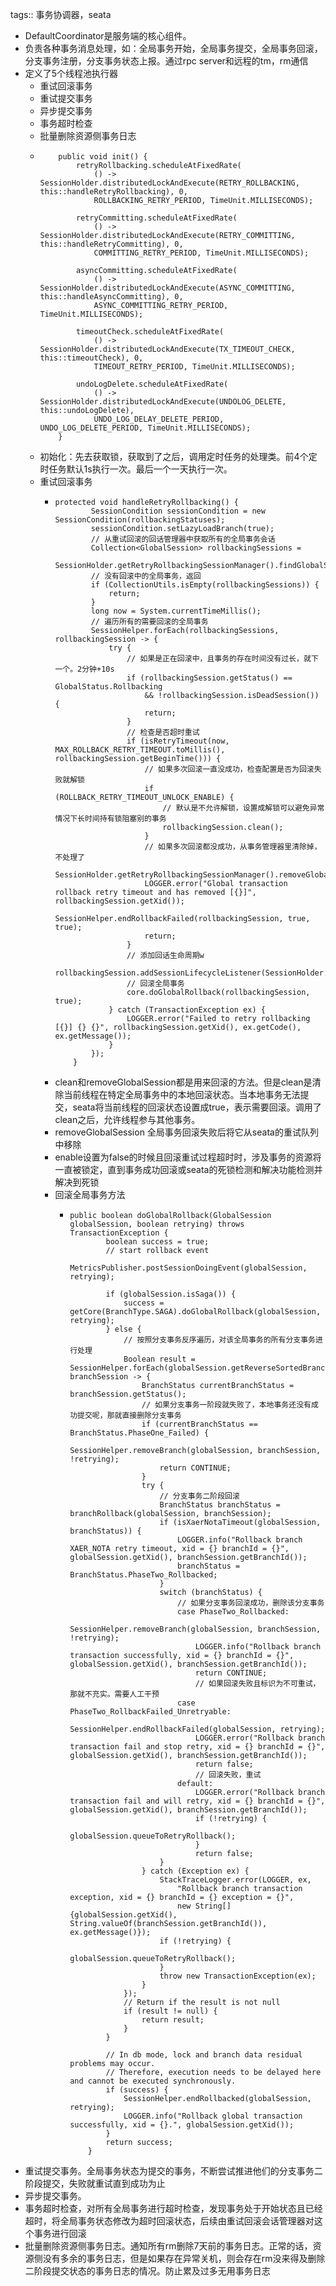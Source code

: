 tags:: 事务协调器，seata

- DefaultCoordinator是服务端的核心组件。
- 负责各种事务消息处理，如：全局事务开始，全局事务提交，全局事务回滚，分支事务注册，分支事务状态上报。通过rpc server和远程的tm，rm通信
- 定义了5个线程池执行器
	- 重试回滚事务
	- 重试提交事务
	- 异步提交事务
	- 事务超时检查
	- 批量删除资源侧事务日志
	- ```
	      public void init() {
	          retryRollbacking.scheduleAtFixedRate(
	              () -> SessionHolder.distributedLockAndExecute(RETRY_ROLLBACKING, this::handleRetryRollbacking), 0,
	              ROLLBACKING_RETRY_PERIOD, TimeUnit.MILLISECONDS);
	  
	          retryCommitting.scheduleAtFixedRate(
	              () -> SessionHolder.distributedLockAndExecute(RETRY_COMMITTING, this::handleRetryCommitting), 0,
	              COMMITTING_RETRY_PERIOD, TimeUnit.MILLISECONDS);
	  
	          asyncCommitting.scheduleAtFixedRate(
	              () -> SessionHolder.distributedLockAndExecute(ASYNC_COMMITTING, this::handleAsyncCommitting), 0,
	              ASYNC_COMMITTING_RETRY_PERIOD, TimeUnit.MILLISECONDS);
	  
	          timeoutCheck.scheduleAtFixedRate(
	              () -> SessionHolder.distributedLockAndExecute(TX_TIMEOUT_CHECK, this::timeoutCheck), 0,
	              TIMEOUT_RETRY_PERIOD, TimeUnit.MILLISECONDS);
	  
	          undoLogDelete.scheduleAtFixedRate(
	              () -> SessionHolder.distributedLockAndExecute(UNDOLOG_DELETE, this::undoLogDelete),
	              UNDO_LOG_DELAY_DELETE_PERIOD, UNDO_LOG_DELETE_PERIOD, TimeUnit.MILLISECONDS);
	      }
	  ```
	- 初始化：先去获取锁，获取到了之后，调用定时任务的处理类。前4个定时任务默认1s执行一次。最后一个一天执行一次。
	- 重试回滚事务
		- ```
		  protected void handleRetryRollbacking() {
		          SessionCondition sessionCondition = new SessionCondition(rollbackingStatuses);
		          sessionCondition.setLazyLoadBranch(true);
		          // 从重试回滚的回话管理器中获取所有的全局事务会话
		          Collection<GlobalSession> rollbackingSessions =
		              SessionHolder.getRetryRollbackingSessionManager().findGlobalSessions(sessionCondition);
		          // 没有回滚中的全局事务，返回
		          if (CollectionUtils.isEmpty(rollbackingSessions)) {
		              return;
		          }
		          long now = System.currentTimeMillis();
		          // 遍历所有的需要回滚的全局事务
		          SessionHelper.forEach(rollbackingSessions, rollbackingSession -> {
		              try {
		                  // 如果是正在回滚中，且事务的存在时间没有过长，就下一个。2分钟+10s
		                  if (rollbackingSession.getStatus() == GlobalStatus.Rollbacking
		                      && !rollbackingSession.isDeadSession()) {
		                      return;
		                  }
		                  // 检查是否超时重试
		                  if (isRetryTimeout(now, MAX_ROLLBACK_RETRY_TIMEOUT.toMillis(), rollbackingSession.getBeginTime())) {
		                      // 如果多次回滚一直没成功，检查配置是否为回滚失败就解锁
		                      if (ROLLBACK_RETRY_TIMEOUT_UNLOCK_ENABLE) {
		                          // 默认是不允许解锁，设置成解锁可以避免异常情况下长时间持有锁阻塞别的事务
		                          rollbackingSession.clean();
		                      }
		                      // 如果多次回滚都没成功，从事务管理器里清除掉，不处理了
		                      SessionHolder.getRetryRollbackingSessionManager().removeGlobalSession(rollbackingSession);
		                      LOGGER.error("Global transaction rollback retry timeout and has removed [{}]", rollbackingSession.getXid());
		                      SessionHelper.endRollbackFailed(rollbackingSession, true, true);
		                      return;
		                  }
		                  // 添加回话生命周期w
		                  rollbackingSession.addSessionLifecycleListener(SessionHolder.getRootSessionManager());
		                  // 回滚全局事务
		                  core.doGlobalRollback(rollbackingSession, true);
		              } catch (TransactionException ex) {
		                  LOGGER.error("Failed to retry rollbacking [{}] {} {}", rollbackingSession.getXid(), ex.getCode(), ex.getMessage());
		              }
		          });
		      }
		  ```
		- clean和removeGlobalSession都是用来回滚的方法。但是clean是清除当前线程在特定全局事务中的本地回滚状态。当本地事务无法提交，seata将当前线程的回滚状态设置成true，表示需要回滚。调用了clean之后，允许线程参与其他事务。
		- removeGlobalSession 全局事务回滚失败后将它从seata的重试队列中移除
		- enable设置为false的时候且回滚重试过程超时时，涉及事务的资源将一直被锁定，直到事务成功回滚或seata的死锁检测和解决功能检测并解决到死锁
		- 回滚全局事务方法
			- ```
			  public boolean doGlobalRollback(GlobalSession globalSession, boolean retrying) throws TransactionException {
			          boolean success = true;
			          // start rollback event
			          MetricsPublisher.postSessionDoingEvent(globalSession, retrying);
			  
			          if (globalSession.isSaga()) {
			              success = getCore(BranchType.SAGA).doGlobalRollback(globalSession, retrying);
			          } else {
			              // 按照分支事务反序遍历，对该全局事务的所有分支事务进行处理
			              Boolean result = SessionHelper.forEach(globalSession.getReverseSortedBranches(), branchSession -> {
			                  BranchStatus currentBranchStatus = branchSession.getStatus();
			                  // 如果分支事务一阶段就失败了，本地事务还没有成功提交呢，那就直接删除分支事务
			                  if (currentBranchStatus == BranchStatus.PhaseOne_Failed) {
			                      SessionHelper.removeBranch(globalSession, branchSession, !retrying);
			                      return CONTINUE;
			                  }
			                  try {
			                      // 分支事务二阶段回滚
			                      BranchStatus branchStatus = branchRollback(globalSession, branchSession);
			                      if (isXaerNotaTimeout(globalSession, branchStatus)) {
			                          LOGGER.info("Rollback branch XAER_NOTA retry timeout, xid = {} branchId = {}", globalSession.getXid(), branchSession.getBranchId());
			                          branchStatus = BranchStatus.PhaseTwo_Rollbacked;
			                      }
			                      switch (branchStatus) {
			                          // 如果分支事务回滚成功，删除该分支事务
			                          case PhaseTwo_Rollbacked:
			                              SessionHelper.removeBranch(globalSession, branchSession, !retrying);
			                              LOGGER.info("Rollback branch transaction successfully, xid = {} branchId = {}", globalSession.getXid(), branchSession.getBranchId());
			                              return CONTINUE;
			                              // 如果回滚失败且标识为不可重试，那就不充实。需要人工干预
			                          case PhaseTwo_RollbackFailed_Unretryable:
			                              SessionHelper.endRollbackFailed(globalSession, retrying);
			                              LOGGER.error("Rollback branch transaction fail and stop retry, xid = {} branchId = {}", globalSession.getXid(), branchSession.getBranchId());
			                              return false;
			                              // 回滚失败，重试
			                          default:
			                              LOGGER.error("Rollback branch transaction fail and will retry, xid = {} branchId = {}", globalSession.getXid(), branchSession.getBranchId());
			                              if (!retrying) {
			                                  globalSession.queueToRetryRollback();
			                              }
			                              return false;
			                      }
			                  } catch (Exception ex) {
			                      StackTraceLogger.error(LOGGER, ex,
			                          "Rollback branch transaction exception, xid = {} branchId = {} exception = {}",
			                          new String[] {globalSession.getXid(), String.valueOf(branchSession.getBranchId()), ex.getMessage()});
			                      if (!retrying) {
			                          globalSession.queueToRetryRollback();
			                      }
			                      throw new TransactionException(ex);
			                  }
			              });
			              // Return if the result is not null
			              if (result != null) {
			                  return result;
			              }
			          }
			  
			          // In db mode, lock and branch data residual problems may occur.
			          // Therefore, execution needs to be delayed here and cannot be executed synchronously.
			          if (success) {
			              SessionHelper.endRollbacked(globalSession, retrying);
			              LOGGER.info("Rollback global transaction successfully, xid = {}.", globalSession.getXid());
			          }
			          return success;
			      }
			  ```
- 重试提交事务。全局事务状态为提交的事务，不断尝试推进他们的分支事务二阶段提交，失败就重试直到成功为止
- 异步提交事务。
- 事务超时检查，对所有全局事务进行超时检查，发现事务处于开始状态且已经超时，将全局事务状态修改为超时回滚状态，后续由重试回滚会话管理器对这个事务进行回滚
- 批量删除资源侧事务日志。通知所有rm删除7天前的事务日志。正常的话，资源侧没有多余的事务日志，但是如果存在异常关机，则会存在rm没来得及删除二阶段提交状态的事务日志的情况。防止累及过多无用事务日志